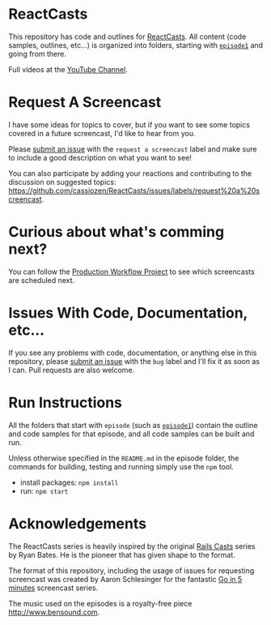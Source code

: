 # ReactCasts

This repository has code and outlines for [ReactCasts](https://www.youtube.com/channel/UCZkjWyyLvzWeoVWEpRemrDQ). All content (code samples, outlines, etc...) is organized into folders, starting with [`episode1`](https://github.com/cassiozen/ReactCasts/tree/master/episode1) and going from there.


Full videos at the [YouTube Channel](https://www.youtube.com/channel/UCZkjWyyLvzWeoVWEpRemrDQ).

# Request A Screencast

I have some ideas for topics to cover, but if you want to see some topics covered in a future screencast, I'd like to hear from you.

Please [submit an issue](https://github.com/cassiozen/ReactCasts/issues) with the `request a screencast` label and make sure to include a good description on what you want to see!

You can also participate by adding your reactions and contributing to the discussion on suggested topics: https://github.com/cassiozen/ReactCasts/issues/labels/request%20a%20screencast.

# Curious about what's comming next?

You can follow the [Production Workflow Project](https://github.com/cassiozen/ReactCasts/projects/1) to see which screencasts are scheduled next.

# Issues With Code, Documentation, etc...

If you see any problems with code, documentation, or anything else in this repository, please [submit an issue](https://github.com/cassiozen/ReactCasts/issues) with the `bug` label and I'll fix it as soon as I can. Pull requests are also welcome.

# Run Instructions

All the folders that start with `episode` (such as [`episode1`](https://github.com/cassiozen/ReactCasts/tree/master/episode1)) contain the outline and code samples for that episode, and all code samples can be built and run.

Unless otherwise specified in the `README.md` in the episode folder, the commands for building, testing and running simply use the `npm` tool.

- install packages: `npm install`
- run: `npm start`

# Acknowledgements

The ReactCasts series is heavily inspired by the original [Rails Casts](http://railscasts.com) series by Ryan Bates. He is the pioneer that has given shape to the format.

The format of this repository, including the usage of issues for requesting screencast was created by Aaron Schlesinger for the fantastic [Go in 5 minutes](https://github.com/arschles/go-in-5-minutes) screencast series.

The music used on the episodes is a royalty-free piece http://www.bensound.com.
